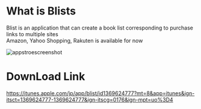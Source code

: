# What is Blists
Blist is an application that can create a book list corresponding to purchase links to multiple sites  
Amazon, Yahoo Shopping, Rakuten is available for now

![appstroescreenshot](https://user-images.githubusercontent.com/20347995/38556091-658e3d22-3d03-11e8-9eb3-d8d7d31f5cdd.png)


# DownLoad Link
https://itunes.apple.com/jp/app/blist/id1369624777?mt=8&app=itunes&ign-itsct=1369624777-1369624777&ign-itscg=0176&ign-mpt=uo%3D4
